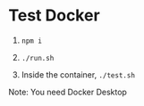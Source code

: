 # Test Docker

1. `npm i`

2. `./run.sh`

3. Inside the container, `./test.sh`

Note: You need Docker Desktop

